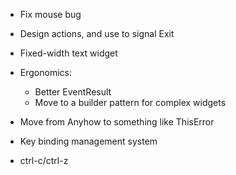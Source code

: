 - Fix mouse bug
- Design actions, and use to signal Exit
- Fixed-width text widget

- Ergonomics:
  - Better EventResult
  - Move to a builder pattern for complex widgets

- Move from Anyhow to something like ThisError
- Key binding management system
- ctrl-c/ctrl-z


